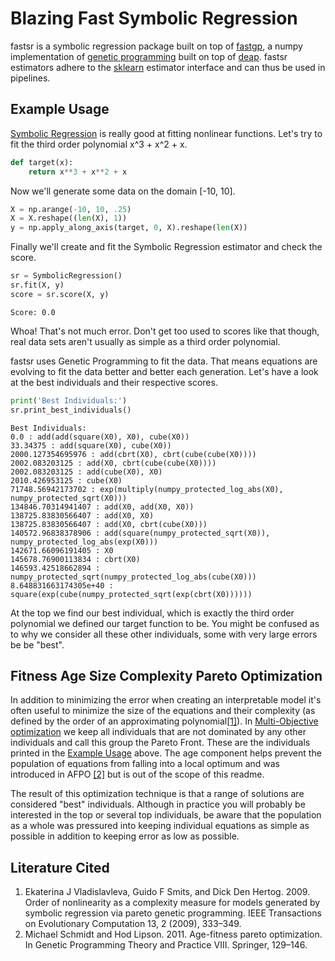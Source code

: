 # Blazing Fast Symbolic Regression

fastsr is a symbolic regression package built on top of [fastgp](), a numpy implementation of [genetic programming](https://en.wikipedia.org/wiki/Genetic_programming) built on top of [deap](https://github.com/DEAP/deap).
fastsr estimators adhere to the [sklearn](http://scikit-learn.org/stable/) estimator interface and can thus be used in pipelines.

Example Usage<a name="ex"></a>
------------------------------
[Symbolic Regression](https://en.wikipedia.org/wiki/Symbolic_regression) is really good at fitting nonlinear functions. Let's try to fit the third order polynomial x^3 + x^2 + x.
```python
def target(x):
    return x**3 + x**2 + x
```
Now we'll generate some data on the domain \[-10, 10\].
```python
X = np.arange(-10, 10, .25)
X = X.reshape((len(X), 1))
y = np.apply_along_axis(target, 0, X).reshape(len(X))
```
Finally we'll create and fit the Symbolic Regression estimator and check the score.
```python
sr = SymbolicRegression()
sr.fit(X, y)
score = sr.score(X, y)
```
```
Score: 0.0
```
Whoa! That's not much error. Don't get too used to scores like that though, real data sets aren't usually as simple as a third order polynomial.

fastsr uses Genetic Programming to fit the data. That means equations are evolving to fit the data better and better each generation. Let's have a look at the best individuals and their respective scores.
```python
print('Best Individuals:')
sr.print_best_individuals()
```
```
Best Individuals:
0.0 : add(add(square(X0), X0), cube(X0))
33.34375 : add(square(X0), cube(X0))
2000.127354695976 : add(cbrt(X0), cbrt(cube(cube(X0))))
2002.083203125 : add(X0, cbrt(cube(cube(X0))))
2002.083203125 : add(cube(X0), X0)
2010.426953125 : cube(X0)
71748.56942173702 : exp(multiply(numpy_protected_log_abs(X0), numpy_protected_sqrt(X0)))
134846.70314941407 : add(X0, add(X0, X0))
138725.83830566407 : add(X0, X0)
138725.83830566407 : add(X0, cbrt(cube(X0)))
140572.96838378906 : add(square(numpy_protected_sqrt(X0)), numpy_protected_log_abs(exp(X0)))
142671.66096191405 : X0
145678.76900113834 : cbrt(X0)
146593.42518662894 : numpy_protected_sqrt(numpy_protected_log_abs(cube(X0)))
8.648831663174305e+40 : square(exp(cube(numpy_protected_sqrt(exp(cbrt(X0))))))
```
At the top we find our best individual, which is exactly the third order polynomial we defined our target function to be. You might be confused as to why we consider all these other individuals, some with very large errors be be "best".

Fitness Age Size Complexity Pareto Optimization
-----------------------------------------------
In addition to minimizing the error when creating an interpretable model it's often useful to minimize the size of the equations and their complexity (as defined by the order of an approximating polynomial<a href="#lc-1">\[1\]</a>). In [Multi-Objective optimization](https://en.wikipedia.org/wiki/Multi-objective_optimization) we keep all individuals that are not dominated by any other individuals and call this group the Pareto Front. These are the individuals printed in the <a href="#ex">Example Usage</a> above. The age component helps prevent the population of equations from falling into a local optimum and was introduced in AFPO <a href="#lc-2">\[2\]<a> but is out of the scope of this readme.

The result of this optimization technique is that a range of solutions are considered "best" individuals. Although in practice you will probably be interested in the top or several top individuals, be aware that the population as a whole was pressured into keeping individual equations as simple as possible in addition to keeping error as low as possible.

Literature Cited
----------------
1. Ekaterina J Vladislavleva, Guido F Smits, and Dick Den Hertog. 2009. Order of nonlinearity as a complexity measure for models generated by symbolic regression via pareto genetic programming. IEEE Transactions on Evolutionary Computation 13, 2 (2009), 333–349.<a name="lc-1"></a>
2. Michael Schmidt and Hod Lipson. 2011. Age-fitness pareto optimization. In Genetic Programming Theory and Practice VIII. Springer, 129–146.<a name="lc-2"></a>
